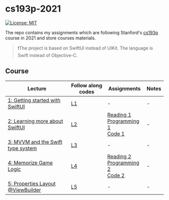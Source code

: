 # cs193p-2021

[![License: MIT](https://img.shields.io/badge/License-MIT-yellow.svg)](https://opensource.org/licenses/MIT)

The repo contains my assignments which are following Stanford's [cs193p](https://cs193p.sites.stanford.edu/) course in 2021 and store courses materials.

> ❗️The project is based on SwiftUI instead of UIKit. The language is Swift instead of Objective-C.

## Course

| Lecture | Follow along codes | Assignments | Notes |
| ----- | ----- | ----- | ----- |
| [1: Getting started with SwiftUI](https://www.youtube.com/watch?v=bqu6BquVi2M) | [L1](./follow-along-code/Lecture1) | - | - |
| [2: Learning more about SwiftUI](https://www.youtube.com/watch?v=3lahkdHEhW8) | [L2](./follow-along-code/Lecture2) | [Reading 1](https://cs193p.sites.stanford.edu/sites/g/files/sbiybj16636/files/media/file/reading_1.pdf) <br> [Programming 1](https://cs193p.sites.stanford.edu/sites/g/files/sbiybj16636/files/media/file/assignment_1.pdf) <br> [Code 1](./assignment/Assignment1) | - |
| [3: MVVM and the Swift type system](https://www.youtube.com/watch?v=--qKOhdgJAs) | [L3](./follow-along-code/Lecture3) | - | - |
| [4: Memorize Game Logic](https://www.youtube.com/watch?v=oWZOFSYS5GE) | [L4](./follow-along-code/Lecture4) | [Reading 2](https://cs193p.sites.stanford.edu/sites/g/files/sbiybj16636/files/media/file/Reading%202.pdf) <br> [Programming 2](https://cs193p.sites.stanford.edu/sites/g/files/sbiybj16636/files/media/file/Assignment%202.pdf) <br> [Code 2](./assignment/Assignment2) | - |
| [5: Properties Layout @ViewBuilder](https://www.youtube.com/watch?v=ayQl_F_uMS4) | [L5](./follow-along-code/Lecture5) | - | - |
